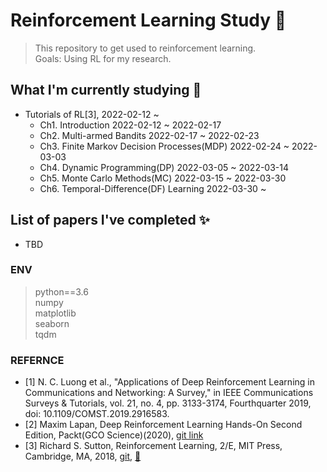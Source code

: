 # Reinforcement Learning Study 📕
> This repository to get used to reinforcement learning. </br>
> Goals: Using RL for my research.

## What I'm currently studying 👀
* Tutorials of RL[3], 2022-02-12 ~
  - Ch1. Introduction 2022-02-12 ~ 2022-02-17
  - Ch2. Multi-armed Bandits 2022-02-17 ~ 2022-02-23
  - Ch3. Finite Markov Decision Processes(MDP) 2022-02-24 ~ 2022-03-03
  - Ch4. Dynamic Programming(DP) 2022-03-05 ~ 2022-03-14
  - Ch5. Monte Carlo Methods(MC) 2022-03-15 ~ 2022-03-30 
  - Ch6. Temporal-Difference(DF) Learning 2022-03-30 ~

## List of papers I've completed ✨
* TBD

### ENV
> python==3.6 </br>
> numpy </br>
> matplotlib </br>
> seaborn </br>
> tqdm </br>


### REFERNCE
* [1] N. C. Luong et al., "Applications of Deep Reinforcement Learning in Communications and Networking: A Survey," in IEEE Communications Surveys & Tutorials, vol. 21, no. 4, pp. 3133-3174, Fourthquarter 2019, doi: 10.1109/COMST.2019.2916583.
* [2] Maxim Lapan, Deep Reinforcement Learning Hands-On Second Edition, Packt(GCO Science)(2020), [git link](https://github.com/PacktPublishing/Deep-Reinforcement-Learning-Hands-On)
* [3] Richard S. Sutton, Reinforcement Learning, 2/E, MIT Press, Cambridge, MA, 2018, [git](https://github.com/ShangtongZhang/reinforcement-learning-an-introduction), [📖](http://incompleteideas.net/book/the-book-2nd.html)
